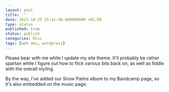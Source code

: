 ```yaml
---
layout: post
title: ''
date: 2013-10-25 15:41:40.000000000 +01:00
type: status
published: true
status: publish
categories: Misc
tags: [web dev, wordpress]
---
```


Please bear with me while I update my site theme. It'll probably be rather spartan while I figure out how to flick various bits back on, as well as fiddle with the overall styling.

By the way, I've added our Snow Palms album to my Bandcamp page, so it's also embedded on the music page.
